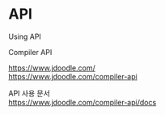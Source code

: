# API
Using API

Compiler API<br>

https://www.jdoodle.com/ <br>
https://www.jdoodle.com/compiler-api <br>

API 사용 문서 <br>
https://www.jdoodle.com/compiler-api/docs <br>
